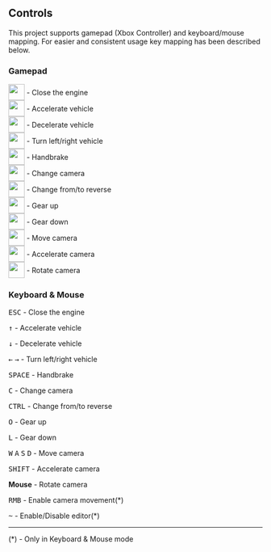 ## Controls

This project supports gamepad (Xbox Controller) and keyboard/mouse mapping. For easier and consistent usage key mapping has been described below.

### Gamepad

<div>
    <img src="xbox_buttons/xboxControllerBack.png" style="vertical-align: middle;" width="32"> 
    <span style="vertical-align: middle;">- Close the engine</span>
</div>

<div>
    <img src="xbox_buttons/xboxControllerRightTrigger.png" style="vertical-align: middle;" width="32"> 
    <span style="vertical-align: middle;">- Accelerate vehicle</span>
</div>

<div>
    <img src="xbox_buttons/xboxControllerLeftTrigger.png" style="vertical-align: middle;" width="32"> 
    <span style="vertical-align: middle;">- Decelerate vehicle</span>
</div>

<div>
    <img src="xbox_buttons/xboxControllerLeftThumbstick.png" style="vertical-align: middle;" width="32"> 
    <span style="vertical-align: middle;">- Turn left/right vehicle</span>
</div>

<div>
    <img src="xbox_buttons/xboxControllerButtonA.png" style="vertical-align: middle;" width="32"> 
    <span style="vertical-align: middle;">- Handbrake</span>
</div>

<div>
    <img src="xbox_buttons/xboxControllerButtonX.png" style="vertical-align: middle;" width="32"> 
    <span style="vertical-align: middle;">- Change camera</span>
</div>

<div>
    <img src="xbox_buttons/xboxControllerButtonB.png" style="vertical-align: middle;" width="32"> 
    <span style="vertical-align: middle;">- Change from/to reverse</span>
</div>

<div>
    <img src="xbox_buttons/xboxControllerRightShoulder.png" style="vertical-align: middle;" width="32"> 
    <span style="vertical-align: middle;">- Gear up</span>
</div>

<div>
    <img src="xbox_buttons/xboxControllerLeftShoulder.png" style="vertical-align: middle;" width="32"> 
    <span style="vertical-align: middle;">- Gear down</span>
</div>

<div>
    <img src="xbox_buttons/xboxControllerDPad.png" style="vertical-align: middle;" width="32"> 
    <span style="vertical-align: middle;">- Move camera</span>
</div>

<div>
    <img src="xbox_buttons/xboxControllerRightThumbstick.png" style="vertical-align: middle;" width="32"> 
    <span style="vertical-align: middle;">- Accelerate camera</span>
</div>

<div>
    <img src="xbox_buttons/xboxControllerRightThumbstick.png" style="vertical-align: middle;" width="32"> 
    <span style="vertical-align: middle;">- Rotate camera</span>
</div>

### Keyboard & Mouse

<kbd>ESC</kbd> - Close the engine

<kbd>↑</kbd> - Accelerate vehicle

<kbd>↓</kbd> - Decelerate vehicle

<kbd>←</kbd> <kbd>→</kbd> - Turn left/right vehicle

<kbd>SPACE</kbd> - Handbrake

<kbd>C</kbd> - Change camera

<kbd>CTRL</kbd> - Change from/to reverse

<kbd>O</kbd> - Gear up

<kbd>L</kbd> - Gear down

<kbd>W</kbd> <kbd>A</kbd> <kbd>S</kbd> <kbd>D</kbd> - Move camera

<kbd>SHIFT</kbd> - Accelerate camera

**Mouse** - Rotate camera

<kbd>RMB</kbd> - Enable camera movement(*)

<kbd>~</kbd> - Enable/Disable editor(*)

---
(*) - Only in Keyboard & Mouse mode